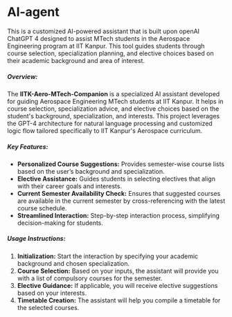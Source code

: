 # AI-agent
This is a customized AI-powered assistant that is built upon openAI ChatGPT 4 designed to assist MTech students in the Aerospace Engineering program at IIT Kanpur. This tool guides students through course selection, specialization planning, and elective choices based on their academic background and area of interest.


##### Overview:
The **IITK-Aero-MTech-Companion** is a specialized AI assistant developed for guiding Aerospace Engineering MTech students at IIT Kanpur. It helps in course selection, specialization advice, and elective choices based on the student's background, specialization, and interests. This project leverages the GPT-4 architecture for natural language processing and customized logic flow tailored specifically to IIT Kanpur's Aerospace curriculum.

##### Key Features:
- **Personalized Course Suggestions:** Provides semester-wise course lists based on the user’s background and specialization.
- **Elective Assistance:** Guides students in selecting electives that align with their career goals and interests.
- **Current Semester Availability Check:** Ensures that suggested courses are available in the current semester by cross-referencing with the latest course schedule.
- **Streamlined Interaction:** Step-by-step interaction process, simplifying decision-making for students.

##### Usage Instructions:
1. **Initialization:** Start the interaction by specifying your academic background and chosen specialization.
2. **Course Selection:** Based on your inputs, the assistant will provide you with a list of compulsory courses for the semester.
3. **Elective Guidance:** If applicable, you will receive elective suggestions based on your interests.
4. **Timetable Creation:** The assistant will help you compile a timetable for the selected courses.

